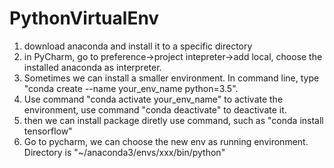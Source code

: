 # PythonVirtualEnv

1. download anaconda and install it to a specific directory
2. in PyCharm, go to preference->project intepreter->add local, choose the installed anaconda as interpreter.
3. Sometimes we can install a smaller environment. In command line, type "conda create --name your_env_name python=3.5".
4. Use command "conda activate your_env_name" to activate the environment, use command "conda deactivate" to deactivate it.
5. then we can install package diretly use command, such as "conda install tensorflow"
6. Go to pycharm, we can choose the new env as running environment. Directory is "~/anaconda3/envs/xxx/bin/python"

